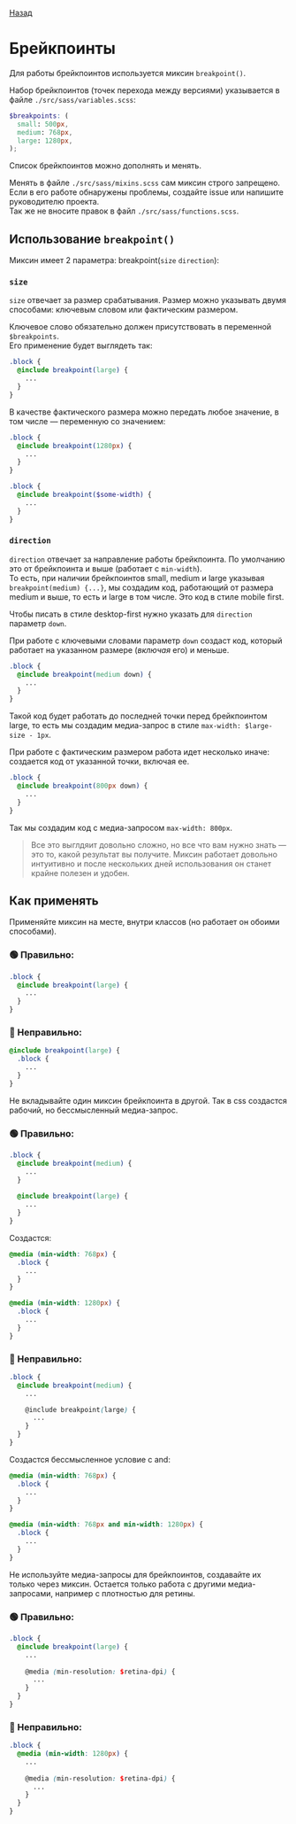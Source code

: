 [Назад](/README.md)

# Брейкпоинты

Для работы брейкпоинтов используется миксин `breakpoint()`.

Набор брейкпоинтов (точек перехода между версиями) указывается в файле `./src/sass/variables.scss`:

```scss
$breakpoints: (
  small: 500px,
  medium: 768px,
  large: 1280px,
);
```

Список брейкпоинтов можно дополнять и менять.

Менять в файле `./src/sass/mixins.scss` сам миксин строго запрещено. Если в его работе обнаружены проблемы, создайте issue или напишите руководителю проекта.  
Так же не вносите правок в файл `./src/sass/functions.scss`.

## Использование `breakpoint()`

Миксин имеет 2 параметра: breakpoint(`size` `direction`):

### `size`

`size` отвечает за размер срабатывания. Размер можно указывать двумя способами: ключевым словом или фактическим размером.

Ключевое слово обязательно должен присутствовать в переменной `$breakpoints`.  
Его применение будет выглядеть так:
```scss
.block {
  @include breakpoint(large) {
    ...
  }
}
```

В качестве фактического размера можно передать любое значение, в том числе — переменную со значением:
```scss
.block {
  @include breakpoint(1280px) {
    ...
  }
}
```
```scss
.block {
  @include breakpoint($some-width) {
    ...
  }
}
```

### `direction`

`direction` отвечает за направление работы брейкпоинта. По умолчанию это от брейкпоинта и выше (работает с `min-width`).  
То есть, при наличии брейкпоинтов small, medium и large указывая `breakpoint(medium) {...}`, мы создадим код, работающий от размера medium и выше, то есть и large в том числе. Это код в стиле mobile first.

Чтобы писать в стиле desktop-first нужно указать для `direction` параметр `down`.

При работе с ключевыми словами параметр `down` создаст код, который работает на указанном размере (_включая_ его) и меньше.

```scss
.block {
  @include breakpoint(medium down) {
    ...
  }
}
```

Такой код будет работать до последней точки перед брейкпоинтом large, то есть мы создадим медиа-запрос в стиле `max-width: $large-size - 1px`.

При работе с фактическим размером работа идет несколько иначе: создается код от указанной точки, включая ее.

```scss
.block {
  @include breakpoint(800px down) {
    ...
  }
}
```

Так мы создадим код с медиа-запросом `max-width: 800px`.

> Все это выглдяит довольно сложно, но все что вам нужно знать — это то, какой результат вы получите. Миксин работает довольно интуитивно и после нескольких дней использования он станет крайне полезен и удобен.

## Как применять

Применяйте миксин на месте, внутри классов (но работает он обоими способами).

### 🟢 Правильно:
```scss
.block {
  @include breakpoint(large) {
    ...
  }
}
```

### 🔴 Неправильно:
```scss
@include breakpoint(large) {
  .block {
    ...
  }
}
```

Не вкладывайте один миксин брейкпоинта в другой. Так в css создастся рабочий, но бессмысленный медиа-запрос.

### 🟢 Правильно:
```scss
.block {
  @include breakpoint(medium) {
    ...
  }
  
  @include breakpoint(large) {
    ...
  }
}
```

Создастся:
```css
@media (min-width: 768px) {
  .block {
    ...
  }
}

@media (min-width: 1280px) {
  .block {
    ...
  }
}
```

### 🔴 Неправильно:
```scss
.block {
  @include breakpoint(medium) {
    ...

    @include breakpoint(large) {
      ...
    }
  }
}
```

Создастся бессмысленное условие с and:
```css
@media (min-width: 768px) {
  .block {
    ...
  }
}

@media (min-width: 768px and min-width: 1280px) {
  .block {
    ...
  }
}
```

Не используйте медиа-запросы для брейкпоинтов, создавайте их только через миксин. Остается только работа с другими медиа-запросами, например с плотностью для ретины.

### 🟢 Правильно:
```scss
.block {
  @include breakpoint(large) {
    ...
    
    @media (min-resolution: $retina-dpi) {
      ...
    }
  }
}
```

### 🔴 Неправильно:
```scss
.block {
  @media (min-width: 1280px) {
    ...
    
    @media (min-resolution: $retina-dpi) {
      ...
    }
  }
}
```
